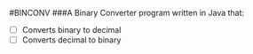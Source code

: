 #BINCONV
###A Binary Converter program written in Java that:
- [ ] Converts binary to decimal
- [ ] Converts decimal to binary
